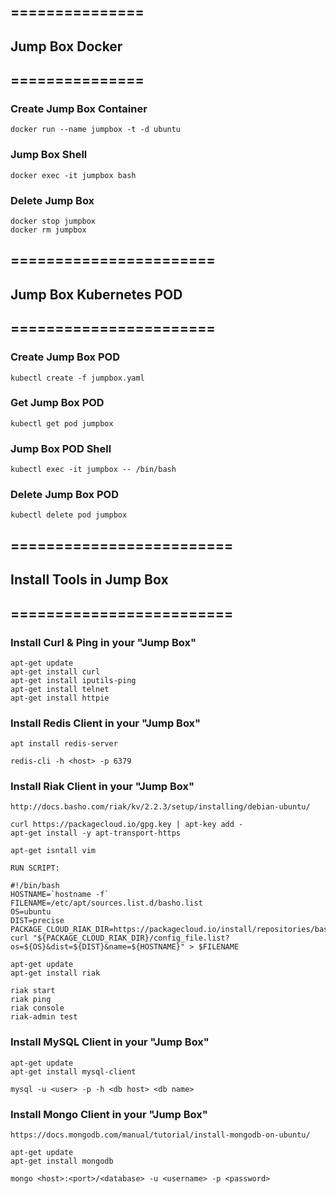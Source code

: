 

## ===============
## Jump Box Docker
## ===============


### Create Jump Box Container

	docker run --name jumpbox -t -d ubuntu

### Jump Box Shell

	docker exec -it jumpbox bash 

### Delete Jump Box

	docker stop jumpbox
	docker rm jumpbox


## =======================
## Jump Box Kubernetes POD
## =======================


### Create Jump Box POD

	kubectl create -f jumpbox.yaml

### Get Jump Box POD

	kubectl get pod jumpbox

### Jump Box POD Shell

	kubectl exec -it jumpbox -- /bin/bash

### Delete Jump Box POD

	kubectl delete pod jumpbox


## =========================
## Install Tools in Jump Box
## =========================

	
### Install Curl & Ping in your "Jump Box"
	
	apt-get update
	apt-get install curl
	apt-get install iputils-ping
	apt-get install telnet
	apt-get install httpie
	
### Install Redis Client in your "Jump Box"

	apt install redis-server

	redis-cli -h <host> -p 6379
		
### Install Riak Client in your "Jump Box"

	http://docs.basho.com/riak/kv/2.2.3/setup/installing/debian-ubuntu/
	
	curl https://packagecloud.io/gpg.key | apt-key add -
	apt-get install -y apt-transport-https

	apt-get isntall vim

	RUN SCRIPT:

	#!/bin/bash
	HOSTNAME=`hostname -f`
	FILENAME=/etc/apt/sources.list.d/basho.list
	OS=ubuntu
	DIST=precise
	PACKAGE_CLOUD_RIAK_DIR=https://packagecloud.io/install/repositories/basho/riak
	curl "${PACKAGE_CLOUD_RIAK_DIR}/config_file.list?os=${OS}&dist=${DIST}&name=${HOSTNAME}" > $FILENAME

	apt-get update
	apt-get install riak

	riak start
	riak ping
	riak console
	riak-admin test
	
### Install MySQL Client in your "Jump Box"

	apt-get update
	apt-get install mysql-client 
	
	mysql -u <user> -p -h <db host> <db name>

### Install Mongo Client in your "Jump Box"

	https://docs.mongodb.com/manual/tutorial/install-mongodb-on-ubuntu/

	apt-get update
	apt-get install mongodb
	
	mongo <host>:<port>/<database> -u <username> -p <password>


